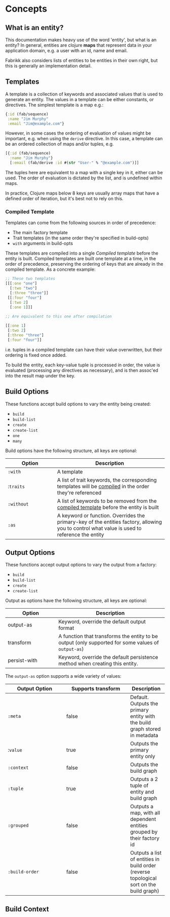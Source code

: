 # Concepts

## What is an entity?

This documentation makes heavy use of the word 'entity', but what is an entity? In general, entities are clojure **maps** that represent data in your application domain, e.g. a user with an id, name and email.&#x20;

Fabrikk also considers lists of entities to be entities in their own right, but this is generally an implementation detail.

## Templates

A template is a collection of keywords and associated values that is used to generate an entity. The values in a template can be either constants, or directives. The simplest template is a map e.g.:

```clojure
{:id (fab/sequence)
 :name "Jim Murphy"
 :email "Jim@example.com"}
```

However, in some cases the ordering of evaluation of values might be important, e.g. when using the `derive` directive. In this case, a template can be an ordered collection of maps and/or tuples, e.g.

```clojure
[{:id (fab/sequence)
  :name "Jim Murphy"}
  [:email (fab/derive :id #(str "User-" % "@example.com")]]
```

The tuples here are equivalent to a map with a single key in it, either can be used. The order of evaluation is dictated by the list, and is undefined within maps.&#x20;

In practice, Clojure maps below 8 keys are usually array maps that have a defined order of iteration, but it's best not to rely on this.&#x20;

### Compiled Template

Templates can come from the following sources in order of precedence:

* The main factory template
* Trait templates (in the same order they're specified in build-opts)
* `with` arguments in build-opts

These templates are compiled into a single _Compiled template_ before the entity is built. Compiled templates are built one template at a time, in the order of precedence, preserving the ordering of keys that are already in the compiled template. As a concrete example:

```clojure
;; These two templates
[[[:one "one"]
  [:two "two"]
  [:three "three"]]
 [[:four "four"]
  [:two 2]
  [:one 1]]]
  
;; Are equivalent to this one after compilation

[[:one 1]
 [:two 2]
 [:three "three"]
 [:four "four"]]
```

i.e. tuples in a compiled template can have their value overwritten, but their ordering is fixed once added.&#x20;

To build the entity, each key-value tuple is processed in order, the value is evaluated  (processing any directives as necessary), and is then assoc'ed into the result map under the key.&#x20;

## Build Options

These functions accept build options to vary the entity being created:

* `build`
* `build-list`
* `create`
* `create-list`
* `one`
* `many`

Build options have the following  structure, all keys are optional:

<table><thead><tr><th width="140">Option</th><th>Description</th></tr></thead><tbody><tr><td><code>:with</code></td><td>A template</td></tr><tr><td>:<code>traits</code></td><td>A list of trait keywords, the corresponding templates will be <a href="concepts.md#compiled-template">compiled</a> in the order they're referenced</td></tr><tr><td><code>:without</code></td><td>A list of keywords to be removed from the <a href="concepts.md#compiled-template">compiled template</a> before the entity is built</td></tr><tr><td><code>:as</code></td><td>A keyword or function. Overrides the primary-key of the entities factory, allowing you to control what value is used to reference the entity</td></tr></tbody></table>

## Output Options

These functions accept output options to vary the output from a factory:

* `build`
* `build-list`
* `create`
* `create-list`

Output as options have the following  structure, all keys are optional:

<table><thead><tr><th width="144">Option</th><th>Description</th></tr></thead><tbody><tr><td>output-as</td><td>Keyword, override the default output format</td></tr><tr><td>transform</td><td>A function that transforms the entity to be output (only supported for some values of <code>output-as</code>)</td></tr><tr><td>persist-with</td><td>Keyword, override the default persistence method when creating this entity. </td></tr></tbody></table>

The `output-as` option supports a wide variety of values:

<table><thead><tr><th width="169">Output Option</th><th width="186" data-type="checkbox">Supports transform</th><th>Description</th></tr></thead><tbody><tr><td><code>:meta</code></td><td>false</td><td>Default. Outputs the primary entity with the build graph stored in metadata</td></tr><tr><td>:<code>value</code></td><td>true</td><td>Outputs the primary entity only </td></tr><tr><td><code>:context</code></td><td>false</td><td>Outputs the build graph</td></tr><tr><td><code>:tuple</code></td><td>true</td><td>Outputs a 2 tuple of entity and build graph</td></tr><tr><td><code>:grouped</code></td><td>false</td><td>Outputs a map, with all dependent entities grouped by their factory id</td></tr><tr><td><code>:build-order</code></td><td>false</td><td>Outputs a list of entities in build order (reverse topological sort on the build graph)</td></tr></tbody></table>

## Build Context
